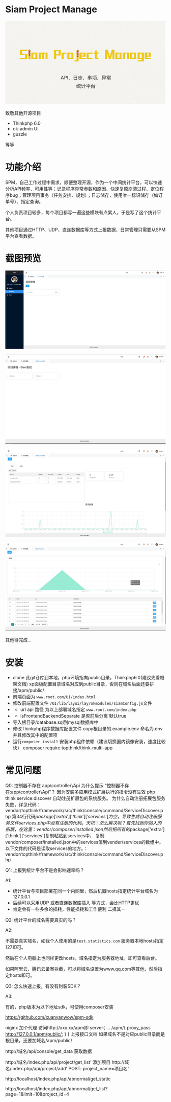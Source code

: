 Siam Project Manage
===============

![logo](./public/UI/images/SiamProjectManage.jpg)

致敬其他开源项目

- Thinkphp 6.0
- ok-admin UI
- guzzle

等等

# 功能介绍

SPM，自己工作过程中需求，顺便整理开源，作为一个中间统计平台，可以快速分析API频率、可用性等；记录程序异常参数和原因、快速复原崩溃过程、定位程序bug；管理项目事务（任务安排、规划）；日志储存，使用唯一标识储存（如订单号）、指定查询。

个人负责项目较多，每个项目都写一遍这些模块有点累人，于是写了这个统计平台。

其他项目通过HTTP、UDP、直连数据库等方式上报数据，日常管理只需要从SPM平台查看数据。

# 截图预览

![项目列表](./public/UI/images/1.jpg)

![项目功能](./public/UI/images/2.jpg)

![API统计](./public/UI/images/3.jpg)

![异常统计](./public/UI/images/4.jpg)

其他待完成...

# 安装

- clone 此git仓库到本地，php环境指向public目录，Thinkphp6.0(建议先看框架文档)
  xp面板配置目录域名对应到public目录，否则在域名后面还要拼接/apm/public/
- 前端页面为 ```www.root.com/UI/index.html```
- 修改前端配置文件 ```/UI/lib/layui/lay/okmodules/siamConfig.js```文件
- - url  api 路径  为以上部署域名指定 ```www.root.com/index.php```
- - isFrontendBackendSeparate 是否前后分离 默认true
- 导入根目录/database.sql到mysql数据库中
- 修改Thinkphp程序数据库配置文件   copy根目录的.example.env  命名为.env 并且修改其中的配置项
- 运行`composer install` 安装php组件依赖（建议切换国内镜像安装，速度比较快）
    composer require topthink/think-multi-app

# 常见问题
Q0: 控制器不存在 app\controller\Api
为什么提示 “控制器不存在:app\controller\Api”？
因为安装多应用模式扩展执行的指令没有生效 php think service:discover 自动注册扩展包的系统服务。
为什么自动注册拓展包服务失败，详见代码：
vendor/topthink/framework/src/think/console/command/ServiceDiscover.php
第34行代码$package['extra']['think']['services']为空，导致生成自动注册服务文件
services.php 中没有注册的代码。
天坑！
怎么解决呢？
首先找到你加入的拓展，在这里：
vendor/composer/installed.json
然后把所有的$package['extra']['think']['services']复制粘贴到services中，
复制vendor/composer/installed.json中的services值到vender/services的数组中。
以下文件的代码是读取services的地方。：
vendor/topthink/framework/src/think/console/command/ServiceDiscover.php


Q1: 上报到统计平台不是会影响速率吗？

A1: 
- 统计平台与项目部署在同一个内网里，然后机器hosts指定统计平台域名为127.0.0.1
- 后续可以采用UDP 或者直连数据库插入 等方式，会比HTTP更优
- 肯定会有一些多余的损耗，性能损耗和工作便利 二择其一

Q2: 统计平台的域名需要真实的吗？

A2:

不需要真实域名，如我个人使用的是`test.statistics.com` 服务器本地hosts指定127即可。

然后在个人电脑上也同样更改hosts，域名指定为服务器地址，即可查看后台。

如果阿里云、腾讯云备案拦截，可以将域名设置为www.qq.com等其他，然后指定hosts即可。

Q3: 怎么快速上报，有没有封装SDK？

A3:

有的，php版本为以下地址sdk，可使用composer安装

https://github.com/xuanyanwow/spm-sdk


niginx 加个代理
访问http://xxx.xx/apm即
server{
  ...
  /apm/{
    proxy_pass http://127.0.0.1/apm/public/;
  }
}
上报接口文档
如果域名不是对应public目录而是根目录，还要加域名/apm/public/

http://域名/api/console/get_data 获取数据

http://域名/index.php/api/project/get_list'
添加项目
http://域名/index.php/api/project/add'
POST: project_name=项目名'

http://localhost/index.php/api/abnormal/get_static

http://localhost/index.php/api/abnormal/get_list?page=1&limit=10&project_id=4